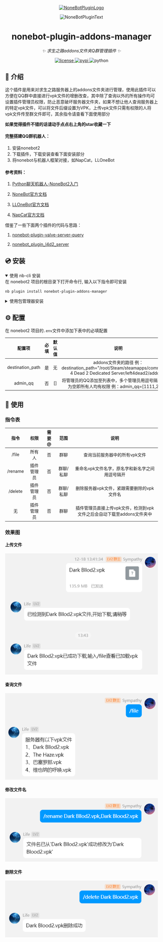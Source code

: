 <div align="center">
  <a href="https://v2.nonebot.dev/store"><img src="https://github.com/A-kirami/nonebot-plugin-template/blob/resources/nbp_logo.png" width="180" height="180" alt="NoneBotPluginLogo"></a>
  <br>
  <p><img src="https://github.com/A-kirami/nonebot-plugin-template/blob/resources/NoneBotPlugin.svg" width="240" alt="NoneBotPluginText"></p>
</div>

<div align="center">

# nonebot-plugin-addons-manager

_✨ 求生之路addons文件夹Q群管理插件 ✨_


<a href="./LICENSE">
    <img src="https://img.shields.io/github/license/ScorMax/nonebot-plugin-addons-manager.svg" alt="license">
</a>
<a href="https://pypi.python.org/pypi/nonebot-plugin-addons-manager">
    <img src="https://img.shields.io/pypi/v/nonebot-plugin-addons-manager.svg" alt="pypi">
</a>
<img src="https://img.shields.io/badge/python-3.9+-blue.svg" alt="python">

</div>

## 📖 介绍

这个插件是用来对求生之路服务器上的addons文件夹进行管理，使用此插件可以方便在QQ群中直接进行vpk文件的增删改查，其中除了查询以外的所有操作均可设置插件管理员权限，防止恶意破坏服务器文件夹，如果不想让他人查询服务器上的特定vpk文件，可以将文件后缀设置为VPK，上传vpk文件只需有权限的人将vpk文件传至群文件即可，其余指令请查看下面使用部分

**如果觉得插件不错的话请动手点点右上角的star收藏一下**

#### 完整搭建QQ群机器人：
1. 安装nonebot2
2. 下载插件，下载安装查看下面安装部分
3. 将nonebot与机器人框架对接，如NapCat，LLOneBot

#### 参考资料：
1. <a href="https://blog.csdn.net/iteapoy/article/details/141254725?ops_request_misc=%257B%2522request%255Fid%2522%253A%25229784319256f6f0009c0e7e959b22a141%2522%252C%2522scm%2522%253A%252220140713.130102334..%2522%257D&request_id=9784319256f6f0009c0e7e959b22a141&biz_id=0&utm_medium=distribute.pc_search_result.none-task-blog-2~all~top_click~default-2-141254725-null-null.142^v100^pc_search_result_base7&utm_term=nonebot&spm=1018.2226.3001.4187">
   <p>Python聊天机器人-NoneBot2入门</p>
</a>

2. <a href="https://nonebot.dev/docs/">
   <p>NoneBot官方文档</p>
</a>

3. <a href="https://llonebot.github.io/zh-CN/guide/getting-started">
    <p>LLOneBot官方文档</p>
</a>

4. <a href="https://napneko.pages.dev/config/basic">
   <p>NapCat官方文档</p>
</a>

借鉴了一些下面两个插件的代码与思路：
1. <a href="https://github.com/LiLuo-B/nonebot-plugin-valve-server-query">
   <p>nonebot-plugin-valve-server-query</p>
</a>

2. <a href="https://github.com/Agnes4m/nonebot_plugin_l4d2_server">
   <p>nonebot_plugin_l4d2_server</p>
</a>


## 💿 安装

<details open>
<summary>使用 nb-cli 安装</summary>
在 nonebot2 项目的根目录下打开命令行, 输入以下指令即可安装

    nb plugin install nonebot-plugin-addons-manager

</details>

<details>
<summary>使用包管理器安装</summary>
在 nonebot2 项目的插件目录下, 打开命令行, 根据你使用的包管理器, 输入相应的安装命令

<details>
<summary>pip</summary>

    pip install nonebot-plugin-addons-manager
</details>
<details>
<summary>pdm</summary>

    pdm add nonebot-plugin-addons-manager
</details>
<details>
<summary>poetry</summary>

    poetry add nonebot-plugin-addons-manager
</details>
<details>
<summary>conda</summary>

    conda install nonebot-plugin-addons-manager
</details>

打开 nonebot2 项目根目录下的 `pyproject.toml` 文件, 在 `[tool.nonebot]` 部分追加写入

    plugins = ["nonebot_plugin_addons_manager"]

</details>

## ⚙️ 配置

在 nonebot2 项目的`.env`文件中添加下表中的必填配置

| 配置项 | 必填 | 默认值 |                                                       说明                                                        |
|:-----:|:----:|:----:|:---------------------------------------------------------------------------------------------------------------:|
| destination_path | 是 | 无 | addons文件夹的路径 例：destination_path="/root/Steam/steamapps/common/Left 4 Dead 2 Dedicated Server/left4dead2/addons" |
| admin_qq | 否 | [] |                          将管理员的QQ添加至列表中，多个管理员用逗号隔开，该值为空即所有人均有权限 例：admin_qq=[1111,2222]                           |

## 🎉 使用
### 指令表
| 指令 | 权限 | 需要@ | 范围 | 说明 |
|:-----:|:----:|:----:|:----:|:----:|
| /file | 所有人 | 否 | 群聊 | 查询当前服务器中的所有vpk文件 |
| /rename | 插件管理员 | 否 | 群聊/私聊 | 重命名vpk文件名字，原名字和新名字之间用逗号隔开 |
| /delete | 插件管理员 | 否 | 群聊/私聊 | 删除服务器vpk文件，紧跟需要删除的vpk文件名 |
| 无 | 插件管理员 | 否 | 群聊 | 插件管理员直接上传vpk文件，检测到vpk文件之后会自动下载至addons文件夹中 |
### 效果图
#### 上传文件
<img src="images/uoload.png">

#### 查询文件
<img src="images/query.png">

#### 修改文件名
<img src="images/rename.png">

#### 删除文件
<img src="images/delete.png">
